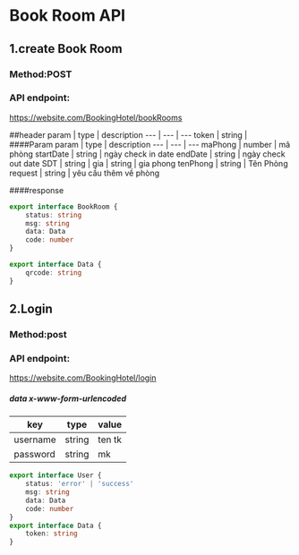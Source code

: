 # Book Room API

## 1.create Book Room

### Method:POST

### API endpoint:

https://website.com/BookingHotel/bookRooms

##header
param | type | description
--- | --- | ---
token | string |
####Param
param | type | description
--- | --- | ---
maPhong | number | mã phòng
startDate | string | ngày check in date
endDate | string | ngày check out date
SDT | string |
gia | string | gia phong
tenPhong | string | Tên Phòng
request | string | yêu cầu thêm về phòng

####response
````ts
export interface BookRoom {
    status: string
    msg: string
    data: Data
    code: number
}

export interface Data {
    qrcode: string
}
````
## 2.Login

### Method:post

### API endpoint:

https://website.com/BookingHotel/login


##### data x-www-form-urlencoded

key | type | value
--- | --- | ---
username | string | ten tk
password | string | mk



````ts
export interface User {
    status: 'error' | 'success'
    msg: string
    data: Data
    code: number
}
export interface Data {
    token: string
}
````